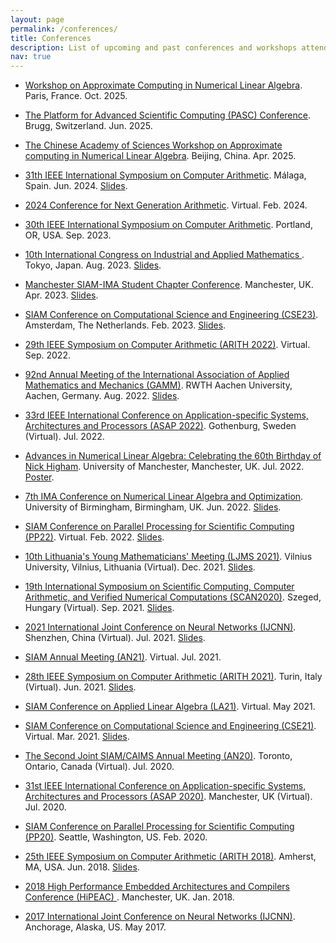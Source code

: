 ```yaml
---
layout: page
permalink: /conferences/
title: Conferences
description: List of upcoming and past conferences and workshops attended.
nav: true
---
```


<ul>

<li><a href="https://approxcomputing.sciencesconf.org">	
Workshop on Approximate Computing in Numerical Linear Algebra</a>. Paris, France. Oct. 2025.
</li>
<p> </p>

<li><a href="https://pasc25.pasc-conference.org">The Platform for Advanced Scientific Computing (PASC) Conference</a>. Brugg, Switzerland. Jun. 2025.
</li>
<p> </p>

<li><a href="https://bvieuble.me/casanla/">The Chinese Academy of Sciences Workshop on Approximate computing in Numerical Linear Algebra</a>. Beijing, China. Apr. 2025.
</li>
<p> </p>

<li><a href="https://www.ac.uma.es/arith2024/index.html">31th IEEE International Symposium on Computer Arithmetic</a>. M&aacute;laga, Spain. Jun. 2024. <a href="../assets/pdf/Presentation-ARITH2024.pdf">Slides</a>.
</li>
<p> </p>

<li><a href="https://posithub.org/conga/2024/">2024 Conference for Next Generation Arithmetic</a>. Virtual. Feb. 2024.
</li>
<p> </p>

<li><a href="https://arith2023.arithsymposium.org">30th IEEE International Symposium on Computer Arithmetic</a>. Portland, OR, USA. Sep. 2023.
</li>
<p> </p>

<li><a href="https://iciam2023.org">10th International Congress on Industrial and Applied Mathematics </a>. Tokyo, Japan. Aug. 2023. <a href="../assets/pdf/Presentation-ICIAM-Aug-2023.pdf">Slides</a>.
</li>
<p> </p>

<li><a href="https://www.maths.manchester.ac.uk/~siam/msiscc23/">Manchester SIAM-IMA Student Chapter Conference</a>. Manchester, UK. Apr. 2023. <a href="../assets/pdf/Presentation-MSISCC23-Apr-2023.pdf">Slides</a>.
</li>
<p> </p>

<li><a href="https://www.siam.org/conferences/cm/conference/cse23">SIAM Conference on Computational Science and Engineering (CSE23)</a>. Amsterdam, The Netherlands. Feb. 2023. <a href="../assets/pdf/Presentation-SIAM-CSE23-Mar-2023.pdf">Slides</a>.
</li>
<p> </p>

<li><a href="https://arith2022.arithsymposium.org">29th IEEE Symposium on Computer Arithmetic (ARITH 2022)</a>. Virtual. Sep. 2022.
</li>
<p> </p>

<li><a href="https://jahrestagung.gamm-ev.de/annual-meeting-2022/program/schedule-2021/">92nd Annual Meeting of the International Association of Applied Mathematics and Mechanics (GAMM)</a>. RWTH Aachen University, Aachen, Germany. Aug. 2022. <a href="../assets/pdf/Presentation-GAMM-Aug-2022.pdf">Slides</a>.
</li>
<p> </p>

<li><a href="https://www.asap2022.org">33rd IEEE International Conference on Application-specific Systems, Architectures and Processors (ASAP 2022)</a>. Gothenburg, Sweden (Virtual). Jul. 2022.
</li>
<p> </p>

<li><a href="https://nla-group.org/njh60/">Advances in Numerical Linear Algebra: Celebrating the 60th Birthday of Nick Higham</a>. University of Manchester, Manchester, UK. Jul. 2022. <a href="../assets/pdf/Poster_ANLANH_2022.pdf">Poster</a>.
</li>
<p> </p>

<li><a href="https://ima.org.uk/12530/7th-ima-conference-on-numerical-linear-algebra-and-optimization/">7th IMA Conference on Numerical Linear Algebra and Optimization</a>. University of Birmingham, Birmingham, UK. Jun. 2022. <a href="../assets/pdf/Presentation-IMA-NLAO22.pdf">Slides</a>.
</li>
<p> </p>

<li><a href="https://www.siam.org/conferences/cm/conference/pp22">SIAM Conference on Parallel Processing for Scientific Computing (PP22)</a>. Virtual. Feb. 2022. <a href="../assets/pdf/Presentation-SIAM-PP22.pdf">Slides</a>.
</li>
<p> </p>

<li><a href="https://www.matematikususitikimas.com">10th Lithuania's Young Mathematicians' Meeting (LJMS 2021)</a>. Vilnius University, Vilnius, Lithuania (Virtual). Dec. 2021. <a href="../assets/pdf/Presentation-LJMS21.pdf">Slides</a>.
</li>
<p> </p>

<li><a href="http://www.inf.u-szeged.hu/scan2020/program">19th International Symposium on Scientific Computing, Computer Arithmetic, and Verified Numerical Computations (SCAN2020)</a>. Szeged, Hungary (Virtual). Sep. 2021. <a href="../assets/pdf/Presentation-SCAN2020.pdf">Slides</a>.
</li>
<p> </p>

<li><a href="https://www.ijcnn.org/">2021 International Joint Conference on Neural Networks (IJCNN)</a>. Shenzhen, China (Virtual). Jul. 2021. <a href="../assets/pdf/Presentation-IJCNN2021.pdf">Slides</a>.
</li>
<p> </p>

<li><a href="https://www.siam.org/conferences/cm/conference/an21">SIAM Annual Meeting (AN21)</a>. Virtual. Jul. 2021.
</li>
<p> </p>

<li><a href="http://arith2021.arithsymposium.org">28th IEEE Symposium on Computer Arithmetic (ARITH 2021)</a>. Turin, Italy (Virtual). Jun. 2021. <a href="../assets/pdf/Presentation-ARITH2021.pdf">Slides</a>.
</li>
<p> </p>

<li><a href="https://evoq-eval.siam.org/conferences/cm/conference/la21"> SIAM Conference on Applied Linear Algebra (LA21)</a>. Virtual. May 2021.
</li>
<p> </p>

<li><a href="https://www.siam.org/conferences/cm/conference/cse21">SIAM Conference on Computational Science and Engineering (CSE21)</a>. Virtual. Mar. 2021. <a href="../assets/pdf/Presentation-SIAM-CSE21.pdf">Slides</a>.
</li>
<p> </p>

<li><a href="https://www.siam.org/conferences/cm/conference/an20">The Second Joint SIAM/CAIMS Annual Meeting (AN20)</a>. Toronto, Ontario, Canada (Virtual). Jul. 2020.
</li>
<p> </p>

<li><a href="https://asap2020.cs.manchester.ac.uk">31st IEEE International Conference on Application-specific Systems, Architectures and Processors (ASAP 2020)</a>. Manchester, UK (Virtual). Jul. 2020.
</li>
<p> </p>

<li><a href="https://www.siam.org/conferences/cm/conference/pp20">SIAM Conference on Parallel Processing for Scientific Computing (PP20)</a>. Seattle, Washington, US. Feb. 2020.
</li>
<p> </p>

<li><a href="http://www.ecs.umass.edu/arith-2018/">25th IEEE Symposium on Computer Arithmetic (ARITH 2018)</a>. Amherst, MA, USA. Jun. 2018. <a href="../assets/pdf/Presentation-ARITH2018.pdf">Slides</a>.
</li>
<p> </p>

<li><a href="https://www.hipeac.net/2018/manchester/#/">2018 High Performance Embedded Architectures and Compilers Conference (HiPEAC) </a>. Manchester, UK. Jan. 2018.
</li>
<p> </p>

<li><a href="https://www.ijcnn.org/">2017 International Joint Conference on Neural Networks (IJCNN)</a>. Anchorage, Alaska, US. May 2017.
</li>
<p> </p>

</ul>
